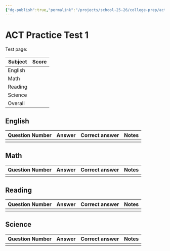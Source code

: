 ```yaml
---
{"dg-publish":true,"permalink":"/projects/school-25-26/college-prep/act/act-01-act-prep/","title":"ACT Practice 1"}
---
```



# ACT Practice Test 1

Test page:

| Subject | Score |
| ------- | ----- |
| English |       |
| Math    |       |
| Reading |       |
| Science |       |
| Overall |       |

## English

| Question Number | Answer | Correct answer | Notes |
| --------------- | ------ | -------------- | ----- |
|                 |        |                |       |

## Math

| Question Number | Answer | Correct answer | Notes |
| --------------- | ------ | -------------- | ----- |
|                 |        |                |       |

## Reading

| Question Number | Answer | Correct answer | Notes |
| --------------- | ------ | -------------- | ----- |
|                 |        |                |       |

## Science

| Question Number | Answer | Correct answer | Notes |
| --------------- | ------ | -------------- | ----- |
|                 |        |                |       |

